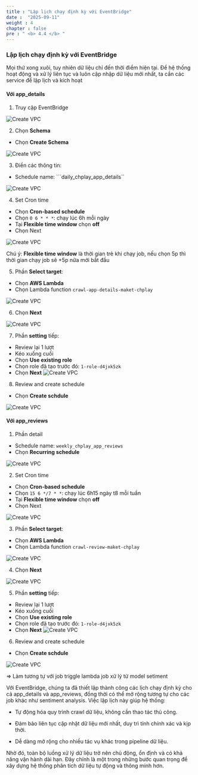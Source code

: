 ```yaml
---
title : "Lập lịch chạy định kỳ với EventBridge"
date :  "2025-09-11" 
weight : 4
chapter : false
pre : " <b> 4.4 </b> "
---
```



### Lập lịch chạy định kỳ với EventBridge

Mọi thứ xong xuôi, tuy nhiên dữ liệu chỉ đến thời điểm hiện tại. Để hệ thống hoạt động và xử lý liên tục và luôn cập nhập dữ liệu mới nhất, ta cần các service để lập lịch và kích hoạt

#### Với app_details

1. Truy cập EventBridge


![Create VPC](/images/4/1.png?featherlight=false&width=90pc)

2. Chọn **Schema**
- Chọn **Create Schema**

![Create VPC](/images/4/2.png?featherlight=false&width=90pc)

3. Điền các thông tin:
- Schedule name: ```daily_chplay_app_details``

![Create VPC](/images/4/3.png?featherlight=false&width=90pc)

4. Set Cron time
- Chọn **Cron-based schedule**
- Chọn ```0 6 * * *```: chạy lúc 6h mỗi ngày
- Tại **Flexible time window** chọn **off**
- Chọn Next

![Create VPC](/images/4/4.png?featherlight=false&width=90pc)

Chú ý: **Flexible time window** là thời gian trẻ khi chạy job, nếu chọn 5p thì thời gian chạy job sẽ +5p nữa mới bắt đầu

5. Phần **Select target**:
- Chọn **AWS Lambda**
- Chọn Lambda function ```crawl-app-details-maket-chplay```

![Create VPC](/images/4/5.png?featherlight=false&width=90pc)

6. Chọn **Next**

![Create VPC](/images/4/6.png?featherlight=false&width=90pc)

7. Phần **setting** tiếp:
- Review lại 1 lượt
- Kéo xuống cuối
- Chọn **Use existing role**
- Chọn role đã tạo trước đó: ```1-role-d4jxk5zk```
- Chọn **Next**
![Create VPC](/images/4/7.png?featherlight=false&width=90pc)

8. Review and create schedule
- Chọn **Create schdule**

![Create VPC](/images/4/0.png?featherlight=false&width=90pc)



#### Với app_reviews

1. Phần detail
- Schedule name: ```weekly_chplay_app_reviews```
- Chọn **Recurring schedule**

![Create VPC](/images/4/8.png?featherlight=false&width=90pc)

2. Set Cron time
- Chọn **Cron-based schedule**
- Chọn ```15 6 */7 * *```: chạy lúc 6h15 ngày t8 mỗi tuần
- Tại **Flexible time window** chọn **off**
- Chọn Next

![Create VPC](/images/4/9.png?featherlight=false&width=90pc)

3. Phần **Select target**:
- Chọn **AWS Lambda**
- Chọn Lambda function ```crawl-review-maket-chplay``` 

![Create VPC](/images/4/10.png?featherlight=false&width=90pc)

4. Chọn **Next**

![Create VPC](/images/4/11.png?featherlight=false&width=90pc)

5. Phần **setting** tiếp:
- Review lại 1 lượt
- Kéo xuống cuối
- Chọn **Use existing role**
- Chọn role đã tạo trước đó: ```1-role-d4jxk5zk```
- Chọn **Next**
![Create VPC](/images/4/7.png?featherlight=false&width=90pc)

6. Review and create schedule

- Chọn **Create schdule**

![Create VPC](/images/4/0.png?featherlight=false&width=90pc)


=> Làm tương tự với job triggle lambda job xử lý từ model setiment

Với EventBridge, chúng ta đã thiết lập thành công các lịch chạy định kỳ cho cả app_details và app_reviews, đồng thời có thể mở rộng tương tự cho các job khác như sentiment analysis. Việc lập lịch này giúp hệ thống:

- Tự động hóa quy trình crawl dữ liệu, không cần thao tác thủ công.

- Đảm bảo liên tục cập nhật dữ liệu mới nhất, duy trì tính chính xác và kịp thời.

- Dễ dàng mở rộng cho nhiều tác vụ khác trong pipeline dữ liệu.

Nhờ đó, toàn bộ luồng xử lý dữ liệu trở nên chủ động, ổn định và có khả năng vận hành dài hạn. Đây chính là một trong những bước quan trọng để xây dựng hệ thống phân tích dữ liệu tự động và thông minh hơn.